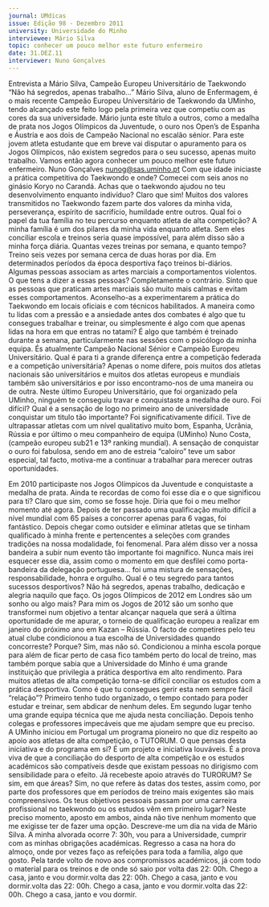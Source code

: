 ```yaml
---
journal: UMdicas
issue: Edição 98 - Dezembro 2011
university: Universidade do Minho
interviewee: Mário Silva
topic: conhecer um pouco melhor este futuro enfermeiro
date: 31.DEZ.11
interviewer: Nuno Gonçalves
---
```


Entrevista a Mário Silva, Campeão Europeu Universitário de Taekwondo
“Não há segredos, apenas trabalho…”
Mário Silva, aluno de Enfermagem, é o mais
recente Campeão Europeu Universitário de Taekwondo da UMinho, tendo alcançado este feito
logo pela primeira vez que competiu com as cores da sua universidade. Mário junta este título a outros, como a medalha de prata nos Jogos
Olímpicos da Juventude, o ouro nos Open’s de
Espanha e Áustria e aos dois de Campeão Nacional no escalão sénior. Para este jovem atleta estudante que em breve vai disputar o apuramento
para os Jogos Olímpicos, não existem segredos
para o seu sucesso, apenas muito trabalho. Vamos então agora conhecer um pouco melhor este futuro enfermeiro.
Nuno Gonçalves
nunog@sas.uminho.pt
Com que idade iniciaste a prática competitiva do Taekwondo e onde?
Comecei com seis anos no ginásio Koryo no Carandá.
Achas que o taekwondo ajudou no teu desenvolvimento enquanto indivíduo?
Claro que sim! Muitos dos valores transmitidos
no Taekwondo fazem parte dos valores da minha
vida, perseverança, espírito de sacrifício, humildade entre outros.
Qual foi o papel da tua família no teu percurso enquanto atleta de alta competição?
A minha família é um dos pilares da minha vida
enquanto atleta. Sem eles conciliar escola e treinos seria quase impossível, para além disso são a minha força diária.
Quantas vezes treinas por semana, e
quanto tempo?
Treino seis vezes por semana cerca de duas horas por dia. Em determinados períodos da época desportiva faço treinos bi-diários.
Algumas pessoas associam as artes marciais a comportamentos violentos. O que
tens a dizer a essas pessoas?
Completamente o contrário. Sinto que as pessoas que praticam artes marciais são muito mais calmas e evitam esses comportamentos. Aconselho-as a experimentarem a prática do Taekwondo em locais oficiais e com técnicos habilitados.
A maneira como tu lidas com a pressão e a 
ansiedade antes dos combates é algo que 
tu consegues trabalhar e treinar, ou simplesmente é algo com que apenas lidas na 
hora em que entras no tatami?
É algo que também é treinado durante a semana, particularmente nas sessões com o psicólogo da minha equipa. 
És atualmente Campeão 
Nacional Sénior e Campeão Europeu Universitário. Qual é para ti a 
grande diferença entre 
a competição federada 
e a competição universitária?
Apenas o nome difere, pois muitos dos atletas 
nacionais são universitários e muitos dos atletas 
europeus e mundiais também são universitários 
e por isso encontramo-nos de uma maneira ou 
de outra.
Neste último Europeu Universitário, que 
foi organizado pela UMinho, ninguém te 
conseguiu travar e conquistaste a medalha de ouro. Foi difícil? Qual é a sensação 
de logo no primeiro ano de universidade 
conquistar um titulo tão importante?
Foi significativamente difícil. Tive de ultrapassar atletas com um nível qualitativo muito bom, Espanha, Ucrânia, Rússia e por último o meu companheiro de equipa (UMinho) Nuno Costa, 
(campeão europeu sub21 e 13º ranking mundial). A sensação de conquistar o ouro foi fabulosa, sendo em ano de estreia “caloiro” teve um 
sabor especial, tal facto, motiva-me a continuar 
a trabalhar para merecer outras oportunidades. 
 
Em 2010 participaste nos Jogos Olímpicos 
da Juventude e conquistaste a medalha de 
prata. Ainda te recordas de como foi esse 
dia e o que significou para ti?
Claro que sim, como se fosse hoje. Diria que foi 
o meu melhor momento até agora. Depois de ter 
passado uma qualificação muito difícil a nível 
mundial com 65 países a concorrer apenas para 
6 vagas, foi fantástico. Depois chegar como outsider e eliminar atletas que se tinham qualificado 
à minha frente e pertencentes a seleções com 
grandes tradições na nossa 
modalidade, foi fenomenal. 
Para além disso ver a nossa 
bandeira a subir num evento 
tão importante foi magnífico. Nunca mais irei esquecer esse dia, assim como o 
momento em que desfilei como porta-bandeira 
da delegação portuguesa… foi uma mistura de 
sensações, responsabilidade, honra e orgulho.
Qual é o teu segredo para tantos sucessos 
desportivos?
Não há segredos, apenas trabalho, dedicação e 
alegria naquilo que faço. 
Os jogos Olímpicos de 2012 em Londres 
são um sonho ou algo mais?
Para mim os Jogos de 2012 são um sonho que 
transformei num objetivo a tentar alcançar naquela que será a última oportunidade de me apurar, o torneio de qualificação europeu a realizar 
em janeiro do próximo ano em Kazan – Rússia.
O facto de competires pelo teu atual clube
condicionou a tua escolha de Universidades quando concorreste? Porque?
Sim, mas não só. Condicionou a minha escola
porque para além de ficar perto de casa fico
também perto do local de treino, mas também
porque sabia que a Universidade do Minho é
uma grande instituição que privilegia a prática
desportiva em alto rendimento.
Para muitos atletas de alta competição
torna-se difícil conciliar os estudos com
a prática desportiva. Como é que tu consegues gerir esta nem sempre fácil “relação”?
Primeiro tenho tudo organizado, o tempo contado para poder estudar e treinar, sem abdicar
de nenhum deles. Em segundo lugar tenho uma
grande equipa técnica que me ajuda nesta conciliação. Depois tenho colegas e professores impecáveis que me ajudam sempre que eu preciso.
A UMinho iniciou em Portugal um programa pioneiro no que diz respeito ao apoio
aos atletas de alta competição, o TUTORUM. O que pensas desta iniciativa e do
programa em si?
É um projeto e iniciativa louváveis. É a prova viva
de que a conciliação do desporto de alta competição e os estudos académicos são compatíveis desde que existam pessoas no dirigismo com sensibilidade para o efeito.
Já recebeste apoio através do TURORUM?
Se sim, em que áreas?
Sim, no que refere às datas dos testes, assim
como, por parte dos professores que em períodos de treino mais exigentes são mais compreensivos.
Os teus objetivos pessoais passam por
uma carreira profissional no taekwondo
ou os estudos vêm em primeiro lugar?
Neste preciso momento, aposto em ambos, ainda não tive nenhum momento que me exigisse
ter de fazer uma opção.
Descreve-me um dia na vida de Mário Silva.
A minha alvorada ocorre 7: 30h, vou para a Universidade, cumprir com as minhas obrigações
académicas. Regresso a casa na hora do almoço, onde por vezes faço as refeições para toda a família, algo que gosto. Pela tarde volto de novo
aos compromissos académicos, já com todo o
material para os treinos e de onde só saio por
volta das 22: 00h. Chego a casa, janto e vou dormir.volta das 22: 00h. Chego a casa, janto e vou dormir.volta das 22: 00h. Chego a casa, janto e vou dormir.volta das 22: 00h. Chego a casa, janto e vou dormir.